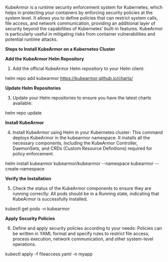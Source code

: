 KubeArmor is a runtime security enforcement system for Kubernetes, which helps in protecting your containers by enforcing security policies at the system level. It allows you to define policies that can restrict system calls, file access, and network communication, providing an additional layer of security beyond the capabilities of Kubernetes' built-in features. KubeArmor is particularly useful in mitigating risks from container vulnerabilities and potential runtime attacks.

**Steps to Install KubeArmor on a Kubernetes Cluster**

**Add the KubeArmor Helm Repository**

1. Add the official KubeArmor Helm repository to your Helm client:

helm repo add kubearmor https://kubearmor.github.io/charts/

**Update Helm Repositories**

3. Update your Helm repositories to ensure you have the latest charts available:

helm repo update

**Install KubeArmor**

4. Install KubeArmor using Helm in your Kubernetes cluster: This command deploys KubeArmor in the kubearmor namespace. It installs all the necessary components, including the KubeArmor Controller, DaemonSets, and CRDs (Custom Resource Definitions) required for policy enforcement.

helm install kubearmor kubearmor/kubearmor --namespace kubearmor --create-namespace

**Verify the Installation**

5. Check the status of the KubeArmor components to ensure they are running correctly: All pods should be in a Running state, indicating that KubeArmor is successfully installed.

kubectl get pods -n kubearmor

**Apply Security Policies**

6. Define and apply security policies according to your needs: Policies can be written in YAML format and specify rules to restrict file access, process execution, network communication, and other system-level operations.

kubectl apply -f fileaccess.yaml -n myapp
